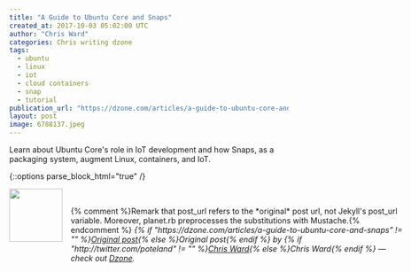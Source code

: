 ```yaml
---
title: "A Guide to Ubuntu Core and Snaps"
created_at: 2017-10-03 05:02:00 UTC
author: "Chris Ward"
categories: Chris writing dzone
tags: 
  - ubuntu
  - linux
  - iot
  - cloud containers
  - snap
  - tutorial
publication_url: "https://dzone.com/articles/a-guide-to-ubuntu-core-and-snaps"
layout: post
image: 6788137.jpeg
---
```

Learn about Ubuntu Core's role in IoT development and how Snaps, as a packaging system, augment Linux, containers, and IoT.


{::options parse_block_html="true" /}
<div class="author">
   <img src="http://www.rss-specifications.com/rss-spec-rss.gif" style="width: 96px; height: 96;">
   <span style="position: absolute; padding: 32px 15px;">{% comment %}Remark that post_url refers to the *original* post url, not Jekyll's post_url variable. Moreover, planet.rb preprocesses the substitutions with Mustache.{% endcomment %}
      <i>{% if "https://dzone.com/articles/a-guide-to-ubuntu-core-and-snaps" != "" %}<a href="https://dzone.com/articles/a-guide-to-ubuntu-core-and-snaps">Original post</a>{% else %}Original post{% endif %} by {% if "http://twitter.com/poteland" != "" %}<a href="http://twitter.com/poteland">Chris Ward</a>{% else %}Chris Ward{% endif %} &mdash; check out <a href="https://dzone.com">Dzone</a>.</i>
  </span>
</div>
